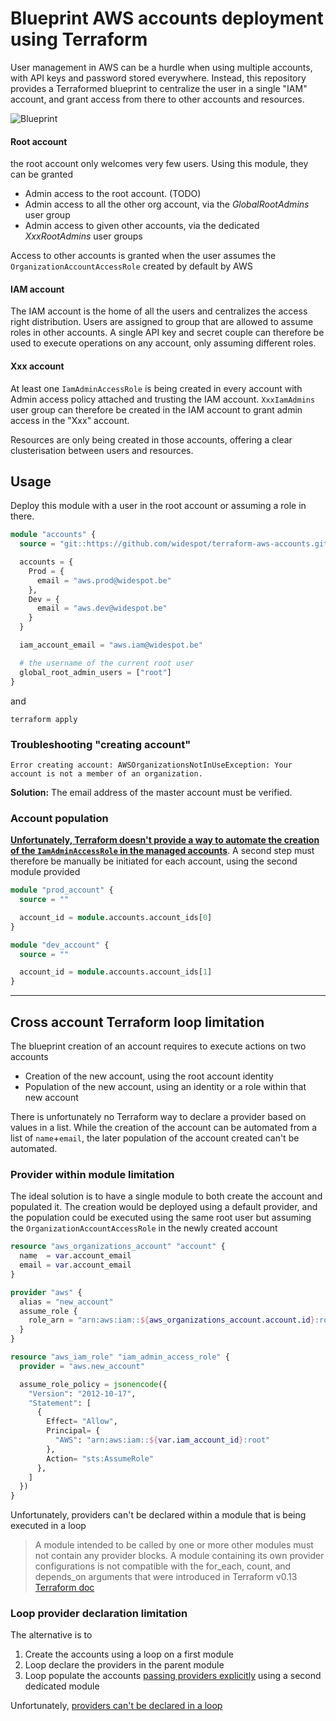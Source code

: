 # Blueprint AWS accounts deployment using Terraform

User management in AWS can be a hurdle when using multiple accounts, with API keys and password stored everywhere.
Instead, this repository provides a Terraformed blueprint to centralize the user in a single "IAM" account, and grant
access from there to other accounts and resources.

![Blueprint](doc/blueprint.png)

#### Root account
the root account only welcomes very few users. Using this module, they can be granted
* Admin access to the root account. (TODO)
* Admin access to all the other org account, via the *GlobalRootAdmins* user group
* Admin access to given other accounts, via the dedicated *XxxRootAdmins* user groups

Access to other accounts is granted when the user assumes the `OrganizationAccountAccessRole` created by default by AWS

#### IAM account
The IAM account is the home of all the users and centralizes the access right distribution.
Users are assigned to group that are allowed to assume roles in other accounts. A single API key and secret couple
can therefore be used to execute operations on any account, only assuming different roles.

#### Xxx account
At least one `IamAdminAccessRole` is being created in every account with Admin access policy attached and trusting the
IAM account. `XxxIamAdmins` user group can therefore be created in the IAM account to grant
admin access in the "Xxx" account.

Resources are only being created in those accounts, offering a clear clusterisation between users
and resources.

## Usage
Deploy this module with a user in the root account or assuming a role in there.
```tf
module "accounts" {
  source = "git::https://github.com/widespot/terraform-aws-accounts.git"

  accounts = {
    Prod = {
      email = "aws.prod@widespot.be"
    },
    Dev = {
      email = "aws.dev@widespot.be"
    }
  }

  iam_account_email = "aws.iam@widespot.be"

  # the username of the current root user
  global_root_admin_users = ["root"]
}
```
and 
```
terraform apply
```

### Troubleshooting "creating account"
```
Error creating account: AWSOrganizationsNotInUseException: Your account is not a member of an organization.
```
**Solution:** The email address of the master account must be verified.

### Account population
**[Unfortunately, Terraform doesn't provide a way to automate the creation of the `IamAdminAccessRole` in the managed
accounts](#cross-account-terraform-loop-limitation)**. A second step must therefore be manually be initiated for each
account, using the second module provided

```tf
module "prod_account" {
  source = ""

  account_id = module.accounts.account_ids[0]
}

module "dev_account" {
  source = ""

  account_id = module.accounts.account_ids[1]
}
```

--- 

## Cross account Terraform loop limitation
The blueprint creation of an account requires to execute actions on two accounts
* Creation of the new account, using the root account identity
* Population of the new account, using an identity or a role within that new account

There is unfortunately no Terraform way to declare a provider based on values in a list.
While the creation of the account can be automated from a list of `name`+`email`,
the later population of the account created can't be automated.

### Provider within module limitation
The ideal solution is to have a single module to both create the account and populated it.
The creation would be deployed using a default provider, and the population could
be executed using the same root user but assuming the `OrganizationAccountAccessRole` in the newly created account
```tf
resource "aws_organizations_account" "account" {
  name  = var.account_email
  email = var.account_email
}

provider "aws" {
  alias = "new_account"
  assume_role {
    role_arn = "arn:aws:iam::${aws_organizations_account.account.id}:role/OrganizationAccountAccessRole"
  }
}

resource "aws_iam_role" "iam_admin_access_role" {
  provider = "aws.new_account"

  assume_role_policy = jsonencode({
    "Version": "2012-10-17",
    "Statement": [
      {
        Effect= "Allow",
        Principal= {
          "AWS": "arn:aws:iam::${var.iam_account_id}:root"
        },
        Action= "sts:AssumeRole"
      },
    ]
  })
}
```

Unfortunately, providers can't be declared within a module that is being executed in a loop

> A module intended to be called by one or more other modules must not contain any provider blocks. A module containing its own provider configurations is not compatible with the for_each, count, and depends_on arguments that were introduced in Terraform v0.13
> [Terraform doc](https://www.terraform.io/docs/language/modules/develop/providers.html)

### Loop provider declaration limitation
The alternative is to
1. Create the accounts using a loop on a first module
2. Loop declare the providers in the parent module
3. Loop populate the accounts [passing providers explicitly](https://www.terraform.io/docs/language/modules/develop/providers.html#passing-providers-explicitly) using a second dedicated module

Unfortunately, [providers can't be declared in a loop](https://github.com/hashicorp/terraform/issues/19932)
